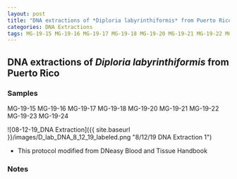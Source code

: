 ```yaml
---
layout: post
title: "DNA extractions of *Diploria labyrinthiformis* from Puerto Rico "
categories: DNA Extractions
tags: MG-19-15 MG-19-16 MG-19-17 MG-19-18 MG-19-20 MG-19-21 MG-19-22 MG-19-23 MG-19-24
---
```


## DNA extractions of *Diploria labyrinthiformis* from Puerto Rico

### Samples

MG-19-15 MG-19-16 MG-19-17 MG-19-18 MG-19-20 MG-19-21 MG-19-22 MG-19-23 MG-19-24

![08-12-19_DNA Extraction]({{ site.baseurl }}/images/D_lab_DNA_8_12_19_labeled.png "8/12/19 DNA Extraction 1")

* This protocol modified from DNeasy Blood and Tissue Handbook

### Notes
